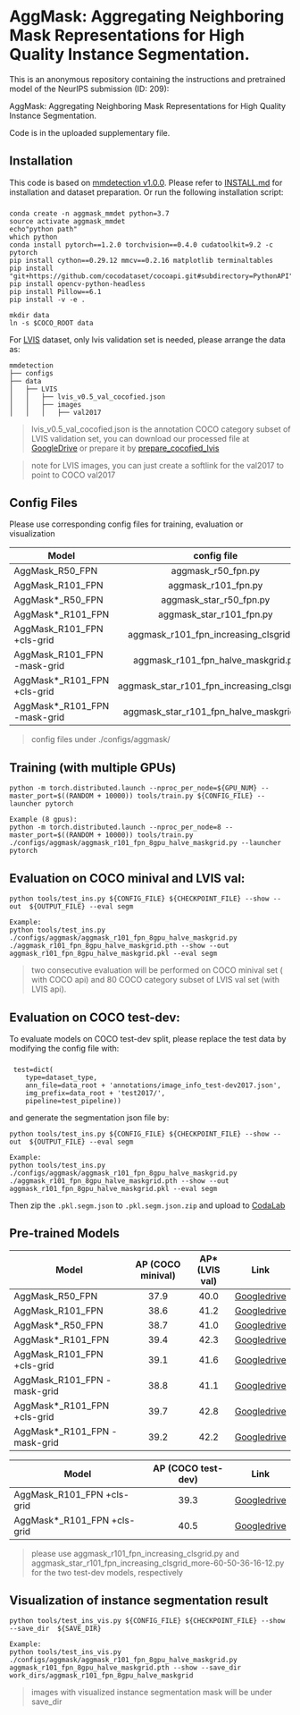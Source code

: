 
# AggMask: Aggregating Neighboring Mask Representations for High Quality Instance Segmentation. 

This is an anonymous repository containing the instructions and pretrained model of the NeurIPS submission (ID: 209): 

AggMask: Aggregating Neighboring Mask Representations for High Quality Instance Segmentation. 

Code is in the uploaded supplementary file.

## Installation 
This code is based on 
[mmdetection v1.0.0](https://github.com/open-mmlab/mmdetection). Please refer to [INSTALL.md](docs/INSTALL.md) for installation and dataset preparation.
Or run the following installation script:
###
    conda create -n aggmask_mmdet python=3.7
    source activate aggmask_mmdet
    echo"python path"
    which python
    conda install pytorch==1.2.0 torchvision==0.4.0 cudatoolkit=9.2 -c pytorch
    pip install cython==0.29.12 mmcv==0.2.16 matplotlib terminaltables
    pip install "git+https://github.com/cocodataset/cocoapi.git#subdirectory=PythonAPI"
    pip install opencv-python-headless
    pip install Pillow==6.1
    pip install -v -e .
    
    mkdir data
    ln -s $COCO_ROOT data
For [LVIS](https://www.lvisdataset.org/dataset) dataset, only lvis validation set is needed, please arrange the data as:

```
mmdetection
├── configs
├── data
│   ├── LVIS
│   │   ├── lvis_v0.5_val_cocofied.json
│   │   ├── images
│   │   │   ├── val2017
```
> lvis_v0.5_val_cocofied.json is the annotation COCO category subset of LVIS validation set, you can download our processed file at [GoogleDrive](https://drive.google.com/file/d/1Qjb44bIJokIUp677NhkTb3d1OXLNZfs8/view?usp=sharing)
or prepare it by [prepare_cocofied_lvis](https://github.com/facebookresearch/detectron2/blob/master/datasets/prepare_cocofied_lvis.py
)

>note for  LVIS images, you can just create a softlink for the val2017 to point to COCO val2017

## Config Files
Please use corresponding config files for training, evaluation or visualization

Model | config file
--- |:---:
AggMask_R50_FPN   | aggmask_r50_fpn.py
AggMask_R101_FPN  | aggmask_r101_fpn.py
AggMask*_R50_FPN  | aggmask_star_r50_fpn.py
AggMask*_R101_FPN | aggmask_star_r101_fpn.py
AggMask_R101_FPN +cls-grid  | aggmask_r101_fpn_increasing_clsgrid.py
AggMask_R101_FPN -mask-grid | aggmask_r101_fpn_halve_maskgrid.py
AggMask*_R101_FPN +cls-grid  | aggmask_star_r101_fpn_increasing_clsgrid.py
AggMask*_R101_FPN -mask-grid | aggmask_star_r101_fpn_halve_maskgrid.py
> config files under ./configs/aggmask/


## Training (with multiple GPUs)
    python -m torch.distributed.launch --nproc_per_node=${GPU_NUM} --master_port=$((RANDOM + 10000)) tools/train.py ${CONFIG_FILE} --launcher pytorch

    Example (8 gpus): 
    python -m torch.distributed.launch --nproc_per_node=8 --master_port=$((RANDOM + 10000)) tools/train.py ./configs/aggmask/aggmask_r101_fpn_8gpu_halve_maskgrid.py --launcher pytorch

## Evaluation on COCO minival and LVIS val:
    python tools/test_ins.py ${CONFIG_FILE} ${CHECKPOINT_FILE} --show --out  ${OUTPUT_FILE} --eval segm
    
    Example: 
    python tools/test_ins.py ./configs/aggmask/aggmask_r101_fpn_8gpu_halve_maskgrid.py ./aggmask_r101_fpn_8gpu_halve_maskgrid.pth --show --out aggmask_r101_fpn_8gpu_halve_maskgrid.pkl --eval segm

> two consecutive evaluation will be performed on COCO minival set ( with COCO api) and 80 COCO category subset of LVIS val set (with LVIS api).

## Evaluation on COCO test-dev:
To evaluate models on COCO test-dev split, please replace the test data by modifying the config file with:
###
     test=dict(
        type=dataset_type,
        ann_file=data_root + 'annotations/image_info_test-dev2017.json',
        img_prefix=data_root + 'test2017/',
        pipeline=test_pipeline))
and generate the segmentation json file by:

    python tools/test_ins.py ${CONFIG_FILE} ${CHECKPOINT_FILE} --show --out  ${OUTPUT_FILE} --eval segm
    
    Example: 
    python tools/test_ins.py ./configs/aggmask/aggmask_r101_fpn_8gpu_halve_maskgrid.py ./aggmask_r101_fpn_8gpu_halve_maskgrid.pth --show --out aggmask_r101_fpn_8gpu_halve_maskgrid.pkl --eval segm
Then zip the `.pkl.segm.json` to `.pkl.segm.json.zip` and upload to [CodaLab](https://competitions.codalab.org/competitions/20796)


## Pre-trained Models

Model | AP (COCO minival) | AP* (LVIS val) | Link
--- |:---:|:---:|:---:
AggMask_R50_FPN   | 37.9 | 40.0 | [Googledrive](https://drive.google.com/file/d/1o0j_FhMUC6ZlJ9sw72aPGh8wHEBcIelQ/view?usp=sharing)
AggMask_R101_FPN  | 38.6 | 41.2 | [Googledrive](https://drive.google.com/file/d/1PKIva4Cpnk6kMrFoXaEQR_QNMo2SaDwk/view?usp=sharing)
AggMask*_R50_FPN  | 38.7 | 41.0 | [Googledrive](https://drive.google.com/file/d/1dI1sGpIEcU3Jda0S5/view?usp=sharing)
AggMask*_R101_FPN | 39.4 | 42.3 | [Googledrive](https://drive.google.com/file/d/1MnvjhRqpRoWMCUgbPi6a50T1rBfdT6Op/view?usp=sharing)
AggMask_R101_FPN +cls-grid   | 39.1 | 41.6 | [Googledrive](https://drive.google.com/file/d/1dI1sGpIBGX-to35xU9HMTzEcU3Jda0S5/view?usp=sharing)
AggMask_R101_FPN -mask-grid | 38.8 | 41.1 | [Googledrive](https://drive.google.com/file/d/1duVzj3oDVue9qfkCdnugaupSB3i5cUfb/view?usp=sharing)
AggMask*_R101_FPN +cls-grid  | 39.7 | 42.8 | [Googledrive](https://drive.google.com/file/d/1K5ZS4YqbODSMvB1-3h3mvIt03SFmcd_a/view?usp=sharing)
AggMask*_R101_FPN -mask-grid | 39.2 | 42.2 | [Googledrive](https://drive.google.com/file/d/15oPQdKL2PrwWkNkt4saopJDOObHs65cX/view?usp=sharing)


Model | AP (COCO test-dev) | Link
--- |:---:|:---:
AggMask_R101_FPN +cls-grid   | 39.3 | [Googledrive](https://drive.google.com/file/d/1dI1sGpIBGX-to35xU9HMTzEcU3Jda0S5/view?usp=sharing)
AggMask*_R101_FPN +cls-grid  | 40.5 | [Googledrive](https://drive.google.com/file/d/1HX9K5_iOJVFE_tcvStKI0cUM7ty9Z805/view?usp=sharing)

> please use aggmask_r101_fpn_increasing_clsgrid.py and aggmask_star_r101_fpn_increasing_clsgrid_more-60-50-36-16-12.py for the two test-dev models, respectively

## Visualization of instance segmentation result
    
    python tools/test_ins_vis.py ${CONFIG_FILE} ${CHECKPOINT_FILE} --show --save_dir  ${SAVE_DIR}
    
    Example: 
    python tools/test_ins_vis.py ./configs/aggmask/aggmask_r101_fpn_8gpu_halve_maskgrid.py  aggmask_r101_fpn_8gpu_halve_maskgrid.pth --show --save_dir work_dirs/aggmask_r101_fpn_8gpu_halve_maskgrid
> images with visualized instance segmentation mask will be under save_dir
